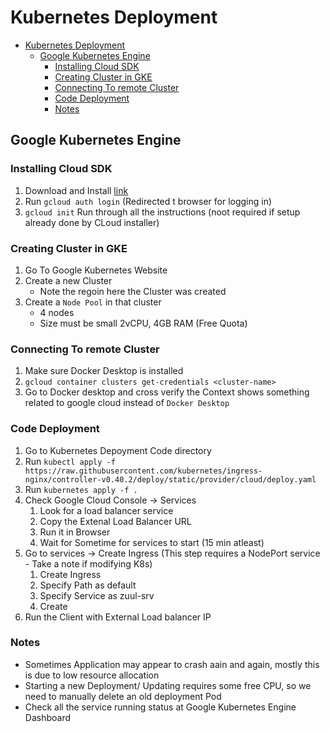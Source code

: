 # Kubernetes Deployment

- [Kubernetes Deployment](#kubernetes-deployment)
  - [Google Kubernetes Engine](#google-kubernetes-engine)
    - [Installing Cloud SDK](#installing-cloud-sdk)
    - [Creating Cluster in GKE](#creating-cluster-in-gke)
    - [Connecting To remote Cluster](#connecting-to-remote-cluster)
    - [Code Deployment](#code-deployment)
    - [Notes](#notes)

## Google Kubernetes Engine

### Installing Cloud SDK
1. Download and Install [link](https://cloud.google.com/sdk/docs/quickstarts)
2. Run `gcloud auth login` (Redirected t browser for logging in)
3. `gcloud init` Run through all the instructions (noot required if setup already done by CLoud installer)

### Creating Cluster in GKE
1. Go To Google Kubernetes Website
2. Create a new Cluster
   - Note the regoin here the Cluster was created
5. Create a `Node Pool` in that cluster
   - 4 nodes
   - Size must be small 2vCPU, 4GB RAM (Free Quota)

### Connecting To remote Cluster
1. Make sure Docker Desktop is installed
2. `gcloud container clusters get-credentials <cluster-name>`
3. Go to Docker desktop and cross verify the Context shows something related to google cloud instead of `Docker Desktop`

### Code Deployment
1. Go to Kubernetes Depoyment Code directory
2. Run `kubectl apply -f https://raw.githubusercontent.com/kubernetes/ingress-nginx/controller-v0.40.2/deploy/static/provider/cloud/deploy.yaml`
3. Run `kubernetes apply -f .`
4. Check Google Cloud Console -> Services
   1. Look for a load balancer service
   2. Copy the Extenal Load Balancer URL
   3. Run it in Browser
   4. Wait for Sometime for services to start (15 min atleast)
5. Go to services -> Create Ingress (This step requires a NodePort service - Take a note if modifying K8s)
   1. Create Ingress
   2. Specify Path as default
   3. Specify Service as zuul-srv
   4. Create
6. Run the Client with External Load balancer IP

### Notes

- Sometimes Application may appear to crash aain and again, mostly this is due to low resource allocation
- Starting a new Deployment/ Updating requires some free CPU, so we need to manually delete an old deployment Pod
- Check all the service running status at Google Kubernetes Engine Dashboard